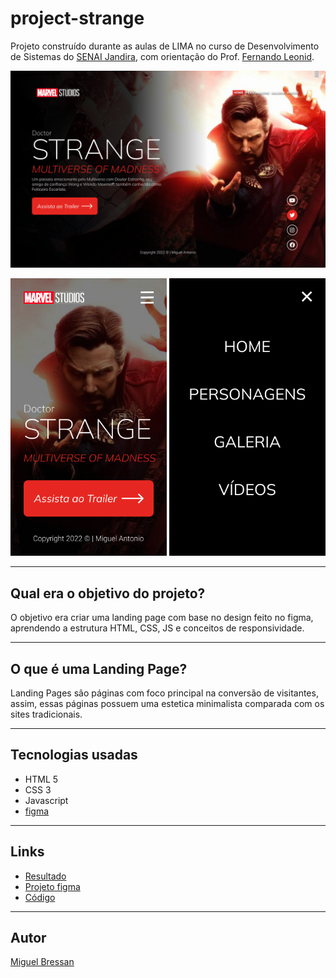 # project-strange

Projeto construído durante as aulas de LIMA no curso de Desenvolvimento de Sistemas do [SENAI Jandira](https://jandira.sp.senai.br/), com orientação do Prof. [Fernando Leonid](https://github.com/fernandoleonid).

![](./ing/Dr.Strange2.png)

<img src="./ing/MOBILE.png" width="250px"> <img src="./ing/MOBILE2.png" width="250px">

---

## Qual era o objetivo do projeto?

O objetivo era criar uma landing page com base no design feito no figma, aprendendo a estrutura HTML, CSS, JS e conceitos de responsividade.

---
## O que é uma Landing Page?

Landing Pages são páginas com foco principal na conversão de visitantes, assim, essas páginas possuem uma estetica minimalista comparada com os sites tradicionais.

---
## Tecnologias usadas
- HTML 5
- CSS 3
- Javascript
- [figma](https://www.figma.com/)

---
## Links
- [Resultado](https://miguelbre.github.io/project-strange/)
- [Projeto figma](https://www.figma.com/file/pCgthYmPYjQqChlSy9JH67/Figma---Dr.-Strange2?node-id=0%3A1)
- [Código](https://github.com/MiguelBre/project-strange)

---
## Autor
[Miguel Bressan](https://github.com/MiguelBre)
